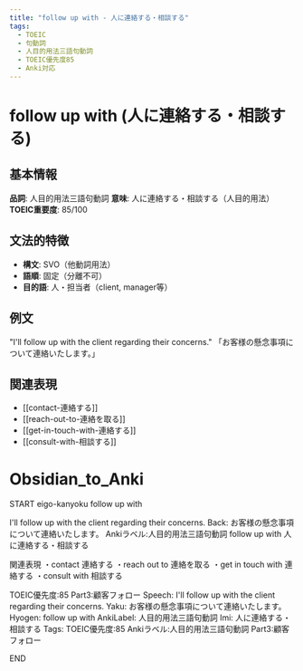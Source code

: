```yaml
---
title: "follow up with - 人に連絡する・相談する"
tags:
  - TOEIC
  - 句動詞
  - 人目的用法三語句動詞
  - TOEIC優先度85
  - Anki対応
---
```


# follow up with (人に連絡する・相談する)

## 基本情報
**品詞**: 人目的用法三語句動詞
**意味**: 人に連絡する・相談する（人目的用法）
**TOEIC重要度**: 85/100

## 文法的特徴
- **構文**: SVO（他動詞用法）
- **語順**: 固定（分離不可）
- **目的語**: 人・担当者（client, manager等）

## 例文
"I'll follow up with the client regarding their concerns."
「お客様の懸念事項について連絡いたします。」

## 関連表現
- [[contact-連絡する]]
- [[reach-out-to-連絡を取る]]
- [[get-in-touch-with-連絡する]]
- [[consult-with-相談する]]

# Obsidian_to_Anki
START
eigo-kanyoku
follow up with

I'll follow up with the client regarding their concerns.
Back: 
お客様の懸念事項について連絡いたします。
Ankiラベル:人目的用法三語句動詞
follow up with
人に連絡する・相談する

関連表現
・contact 連絡する
・reach out to 連絡を取る
・get in touch with 連絡する
・consult with 相談する

TOEIC優先度:85
Part3:顧客フォロー
Speech: I'll follow up with the client regarding their concerns.
Yaku: お客様の懸念事項について連絡いたします。
Hyogen: follow up with
AnkiLabel: 人目的用法三語句動詞
Imi: 人に連絡する・相談する
Tags: TOEIC優先度:85 Ankiラベル:人目的用法三語句動詞 Part3:顧客フォロー
<!--ID: 1753020616710-->
END 